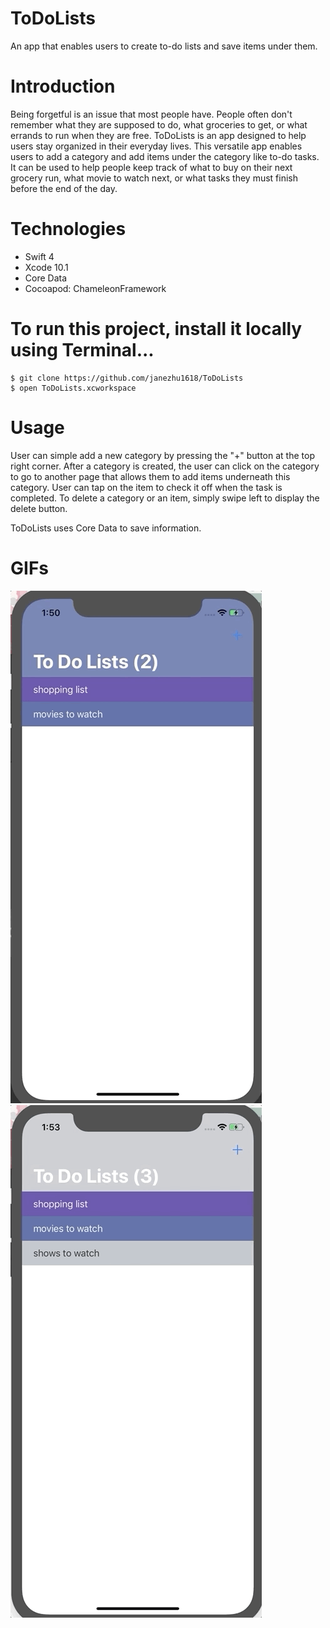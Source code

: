 # ToDoLists
An app that enables users to create to-do lists and save items under them.  

# Introduction
Being forgetful is an issue that most people have.  People often don't remember what they are supposed to do, what groceries to get, or what errands to run when they are free.  ToDoLists is an app designed to help users stay organized in their everyday lives.  This versatile app enables users to add a category and add items under the category like to-do tasks.  It can be used to help people keep track of what to buy on their next grocery run, what movie to watch next, or what tasks they must finish before the end of the day. 

# Technologies
- Swift 4
- Xcode 10.1
- Core Data
- Cocoapod: ChameleonFramework

# To run this project, install it locally using Terminal...
```
$ git clone https://github.com/janezhu1618/ToDoLists
$ open ToDoLists.xcworkspace
```

# Usage
User can simple add a new category by pressing the "+" button at the top right corner.  After a category is created, the user can click on the category to go to another page that allows them to add items underneath this category.  User can tap on the item to check it off when the task is completed. To delete a category or an item, simply swipe left to display the delete button.

ToDoLists uses Core Data to save information. 

# GIFs
![](toDoListsGif1.gif)
![](toDOListsGif1a.gif)
